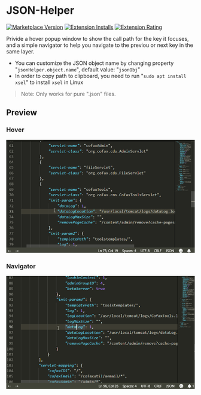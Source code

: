 # JSON-Helper

[![Marketplace Version](https://vsmarketplacebadge.apphb.com/version-short/zhoufeng.json-helper.svg)](https://marketplace.visualstudio.com/items?itemName=zhoufeng.json-helper) [![Extension Installs](https://vsmarketplacebadge.apphb.com/installs/zhoufeng.json-helper.svg)](https://marketplace.visualstudio.com/items?itemName=zhoufeng.json-helper) [![Extension Rating](https://vsmarketplacebadge.apphb.com/rating/zhoufeng.json-helper.svg)](https://marketplace.visualstudio.com/items?itemName=zhoufeng.json-helper)

Privide a hover popup window to show the call path for the key it focuses, and a simple navigator to help you navigate to the previou or next key in the same layer.

- You can customize the JSON object name by changing property "`jsonHelper.object.name`", default value: "`jsonObj`"
- In order to copy path to clipboard, you need to run "`sudo apt install xsel`" to install `xsel` in Linux

> Note: Only works for pure ".json" files.

## Preview

### Hover

![avatar](./imgs/JSON-Helper.gif)

### Navigator

![avatar](./imgs/JSON-Helper-Nav.gif)
